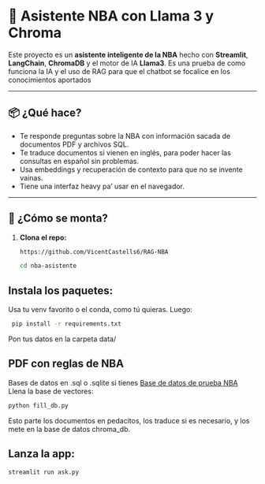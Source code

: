 # 🏀 Asistente NBA con Llama 3 y Chroma

Este proyecto es un **asistente inteligente de la NBA** hecho con **Streamlit**, **LangChain**, **ChromaDB** y el motor de IA **Llama3**. Es una prueba de como funciona la IA y el uso de RAG para que el chatbot se focalice en los conocimientos aportados

---

## 📦 ¿Qué hace?

- Te responde preguntas sobre la NBA con información sacada de documentos PDF y archivos SQL.
- Te traduce documentos si vienen en inglés, para poder hacer las consultas en español sin problemas.
- Usa embeddings y recuperación de contexto para que no se invente vainas.
- Tiene una interfaz heavy pa’ usar en el navegador.

---

## 🚀 ¿Cómo se monta?

1. **Clona el repo:**

   ```bash
   https://github.com/VicentCastells6/RAG-NBA
   
   cd nba-asistente

## Instala los paquetes:

Usa tu venv favorito o el conda, como tú quieras. Luego:

   ```bash
    pip install -r requirements.txt
   ```
  Pon tus datos en la carpeta data/
## PDF con reglas de NBA

Bases de datos en .sql o .sqlite si tienes
[Base de datos de prueba NBA](https://www.kaggle.com/datasets/wyattowalsh/basketball?resource=download)
Llena la base de vectores:
```bash
python fill_db.py
```
Esto parte los documentos en pedacitos, los traduce si es necesario, y los mete en la base de datos chroma_db.

## Lanza la app:
```bash
streamlit run ask.py

